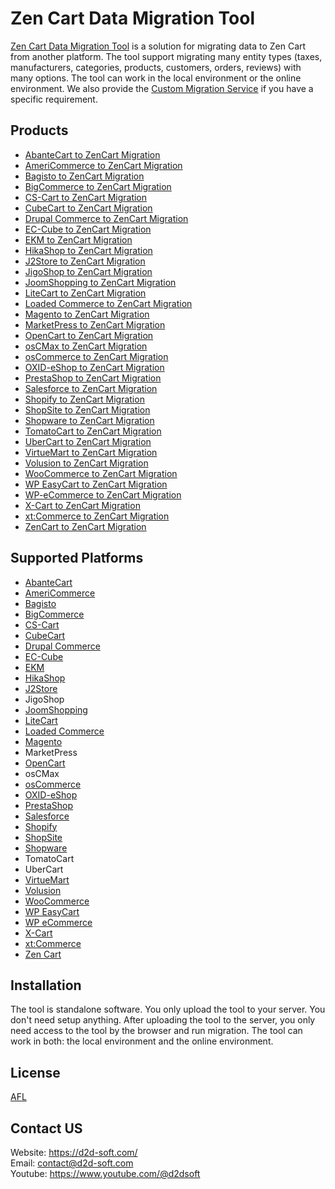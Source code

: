 # Zen Cart Data Migration Tool
[Zen Cart Data Migration Tool](https://d2d-soft.com/31-zencart-migration) is a solution for migrating data to Zen Cart from another platform. The tool support migrating many entity types (taxes, manufacturers, categories, products, customers, orders, reviews) with many options. The tool can work in the local environment or the online environment. We also provide the [Custom Migration Service](https://d2d-soft.com/migration-services/296-data-migration-customization.html) if you have a specific requirement. 

## Products
- [AbanteCart to ZenCart Migration](https://d2d-soft.com/zencart-migration/1143-10881-abantecart-to-zencart-migration-tool.html#/72-entities-1000)
- [AmeriCommerce to ZenCart Migration](https://d2d-soft.com/zencart-migration/789-7266-americommerce-to-zencart-migration-tool.html#/72-entities-1000)
- [Bagisto to ZenCart Migration](https://d2d-soft.com/zencart-migration/955-8974-bagisto-to-zencart-migration-tool.html#/72-entities-1000)
- [BigCommerce to ZenCart Migration](https://d2d-soft.com/zencart-migration/431-1757-bigcommerce-to-zencart-migration-tool.html#/72-entities-1000)
- [CS-Cart to ZenCart Migration](https://d2d-soft.com/zencart-migration/341-1472-cs-cart-to-zencart-migration-tool.html#/72-entities-1000)
- [CubeCart to ZenCart Migration](https://d2d-soft.com/zencart-migration/269-1247-cubecart-to-zencart-migration-tool.html#/72-entities-1000)
- [Drupal Commerce to ZenCart Migration](https://d2d-soft.com/zencart-migration/370-drupal-commerce-to-zencart-migration-service.html)
- [EC-Cube to ZenCart Migration](https://d2d-soft.com/zencart-migration/1016-9591-ec-cube-to-zencart-migration-tool.html#/72-entities-1000)
- [EKM to ZenCart Migration](https://d2d-soft.com/zencart-migration/842-7817-ekm-to-zencart-migration-tool.html#/72-entities-1000)
- [HikaShop to ZenCart Migration](https://d2d-soft.com/zencart-migration/467-1932-hikashop-to-zencart-migration-tool.html#/72-entities-1000)
- [J2Store to ZenCart Migration](https://d2d-soft.com/zencart-migration/510-2127-j2store-to-zencart-migration-tool.html#/72-entities-1000)
- [JigoShop to ZenCart Migration](https://d2d-soft.com/zencart-migration/560-2357-jigoshop-to-zencart-migration-tool.html#/72-entities-1000)
- [JoomShopping to ZenCart Migration](https://d2d-soft.com/zencart-migration/610-2597-joomshopping-to-zencart-migration-tool.html#/72-entities-1000)
- [LiteCart to ZenCart Migration](https://d2d-soft.com/zencart-migration/896-8379-litecart-to-zencart-migration-tool.html#/72-entities-1000)
- [Loaded Commerce to ZenCart Migration](https://d2d-soft.com/zencart-migration/270-1252-loaded-to-zencart-migration-tool.html#/72-entities-1000)
- [Magento to ZenCart Migration](https://d2d-soft.com/zencart-migration/271-1257-magento-to-zencart-migration-tool.html#/72-entities-1000)
- [MarketPress to ZenCart Migration](https://d2d-soft.com/zencart-migration/585-2477-marketpress-to-zencart-migration-tool.html#/72-entities-1000)
- [OpenCart to ZenCart Migration](https://d2d-soft.com/zencart-migration/272-1262-opencart-to-zencart-migration-tool.html#/72-entities-1000)
- [osCMax to ZenCart Migration](https://d2d-soft.com/zencart-migration/1210-11564-oscmax-to-zencart-migration-tool.html#/72-entities-1000)
- [osCommerce to ZenCart Migration](https://d2d-soft.com/zencart-migration/273-1267-oscommerce-to-zencart-migration-tool.html#/72-entities-1000)
- [OXID-eShop to ZenCart Migration](https://d2d-soft.com/zencart-migration/274-1272-oxid-eshop-to-zencart-migration-tool.html#/72-entities-1000)
- [PrestaShop to ZenCart Migration](https://d2d-soft.com/zencart-migration/275-1277-prestashop-to-zencart-migration-tool.html#/72-entities-1000)
- [Salesforce to ZenCart Migration](https://d2d-soft.com/zencart-migration/737-6935-salesforce-to-zencart-migration-tool.html#/72-entities-1000)
- [Shopify to ZenCart Migration](https://d2d-soft.com/zencart-migration/393-1572-shopify-to-zencart-migration-tool.html#/72-entities-1000)
- [ShopSite to ZenCart Migration](https://d2d-soft.com/zencart-migration/869-8093-shopsite-to-zencart-migration-tool.html#/72-entities-1000)
- [Shopware to ZenCart Migration](https://d2d-soft.com/zencart-migration/1078-10220-shopware-to-zencart-migration-tool.html#/72-entities-1000)
- [TomatoCart to ZenCart Migration](https://d2d-soft.com/zencart-migration/1241-11905-tomatocart-to-zencart-migration-tool.html#/72-entities-1000)
- [UberCart to ZenCart Migration](https://d2d-soft.com/zencart-migration/1274-12246-ubercart-to-zencart-migration-tool.html#/72-entities-1000)
- [VirtueMart to ZenCart Migration](https://d2d-soft.com/zencart-migration/276-1282-virtuemart-to-zencart-migration-tool.html#/72-entities-1000)
- [Volusion to ZenCart Migration](https://d2d-soft.com/zencart-migration/659-6121-volusion-to-zencart-migration-tool.html#/72-entities-1000)
- [WooCommerce to ZenCart Migration](https://d2d-soft.com/zencart-migration/277-1287-woocommerce-to-zencart-migration-tool.html#/72-entities-1000)
- [WP EasyCart to ZenCart Migration](https://d2d-soft.com/zencart-migration/685-6396-wpeasycart-to-zencart-migration-tool.html#/72-entities-1000)
- [WP-eCommerce to ZenCart Migration](https://d2d-soft.com/zencart-migration/278-1292-wp-ecommerce-to-zencart-migration-tool.html#/72-entities-1000)
- [X-Cart to ZenCart Migration](https://d2d-soft.com/zencart-migration/279-1297-x-cart-to-zencart-migration-tool.html#/72-entities-1000)
- [xt:Commerce to ZenCart Migration](https://d2d-soft.com/zencart-migration/280-1302-xtcommerce-to-zencart-migration-tool.html#/72-entities-1000)
- [ZenCart to ZenCart Migration](https://d2d-soft.com/zencart-migration/281-1307-zencart-to-zencart-migration-tool.html#/72-entities-1000)

## Supported Platforms
- [AbanteCart](https://www.abantecart.com/)
- [AmeriCommerce](https://www.americommerce.com/)
- [Bagisto](https://bagisto.com/)
- [BigCommerce](https://www.bigcommerce.com/)
- [CS-Cart](https://www.cs-cart.com/)
- [CubeCart](https://www.cubecart.com/)
- [Drupal Commerce](https://drupalcommerce.org/)
- [EC-Cube](https://www.ec-cube.net/)
- [EKM](https://www.ekm.com/)
- [HikaShop](https://www.hikashop.com/)
- [J2Store](https://www.j2store.org/)
- JigoShop
- [JoomShopping](https://extensions.joomla.org/extension/joomshopping/)
- [LiteCart](https://www.litecart.net/)
- [Loaded Commerce](https://loadedcommerce.com/)
- [Magento](https://magento.com/)
- MarketPress
- [OpenCart](https://www.opencart.com/)
- osCMax
- [osCommerce](https://www.oscommerce.com/)
- [OXID-eShop](https://www.oxid-esales.com)
- [PrestaShop](https://www.prestashop.com)
- [Salesforce](https://www.salesforce.com/)
- [Shopify](https://www.shopify.com/)
- [ShopSite](https://www.shopsite.com/)
- [Shopware](https://www.shopware.com/)
- TomatoCart
- UberCart
- [VirtueMart](https://virtuemart.net/)
- [Volusion](https://volusion.com/)
- [WooCommerce](https://woocommerce.com/)
- [WP EasyCart](https://www.wpeasycart.com/)
- [WP eCommerce](https://wpecommerce.org/)
- [X-Cart](https://www.x-cart.com/)
- [xt:Commerce](https://www.xt-commerce.com/)
- [Zen Cart](https://www.zen-cart.com/)

## Installation
The tool is standalone software. You only upload the tool to your server. You don't need setup anything. After uploading the tool to the server, you only need access to the tool by the browser and run migration. The tool can work in both: the local environment and the online environment.

## License

[AFL](https://d2d-soft.com/license/AFL.txt)

## Contact US
Website: https://d2d-soft.com/ \
Email: contact@d2d-soft.com \
Youtube: https://www.youtube.com/@d2dsoft 
